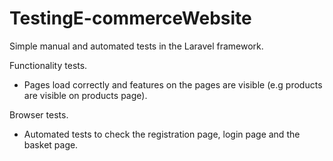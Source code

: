 # TestingE-commerceWebsite
Simple manual and automated tests in the Laravel framework.

Functionality tests.
 - Pages load correctly and features on the pages are visible (e.g products are visible on products page).
 
 Browser tests.
  - Automated tests to check the registration page, login page and the basket page.


